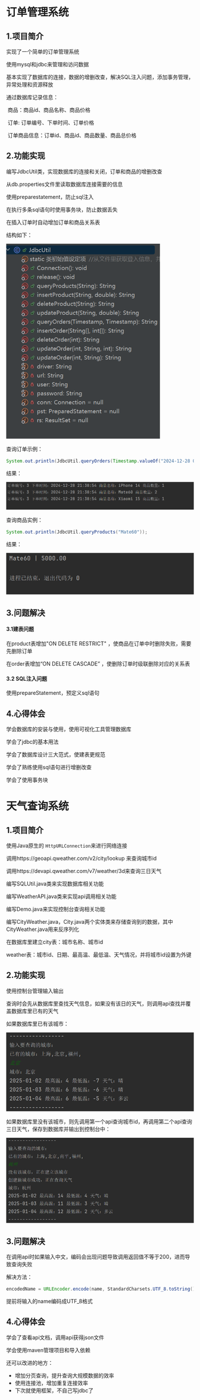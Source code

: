 # 订单管理系统

## 1.项目简介

实现了一个简单的订单管理系统

使用mysql和jdbc来管理和访问数据

基本实现了数据库的连接，数据的增删改查，解决SQL注入问题，添加事务管理，异常处理和资源释放

通过数据库记录信息：

​		商品：商品id、商品名称、商品价格

​		订单: 订单编号、下单时间、订单价格

​		订单商品信息：订单id、商品id、商品数量、商品总价格

## 2.功能实现

编写JdbcUtil类，实现数据库的连接和关闭，订单和商品的增删改查

从db.properties文件里读取数据库连接需要的信息

使用preparestatement，防止sql注入

在执行多条sql语句时使用事务块，防止数据丢失

在插入订单时自动增加订单和商品关系表

结构如下：

<img src="pic\image-20250103114121013.png" style="zoom: 80%;" />

查询订单示例：

```java
System.out.println(JdbcUtil.queryOrders(Timestamp.valueOf("2024-12-28 00:00:00"), Timestamp.valueOf("2024-12-28 23:59:59")));
```

结果：

![](pic/image-20250103114453797.png)

查询商品实例：

```java
System.out.println(JdbcUtil.queryProducts("Mate60"));
```

结果：

<img src="pic\image-20250103115708761.png" alt="image-20250103115708761" style="zoom:80%;" />

## 3.问题解决

#### 3.1建表问题

在product表增加"ON DELETE RESTRICT" ，使商品在订单中时删除失败，需要先删除订单

在order表增加“ON DELETE CASCADE” ，使删除订单时级联删除对应的关系表

#### 3.2 SQL注入问题

使用prepareStatement，预定义sql语句

## 4.心得体会

学会数据库的安装与使用，使用可视化工具管理数据库

学会了jdbc的基本用法

学会了数据库设计三大范式，使建表更规范

学会了熟练使用sql语句进行增删改查

学会了使用事务块



# 天气查询系统

## 1.项目简介

使用Java原生的 `HttpURLConnection`来进行网络连接

调用https://geoapi.qweather.com/v2/city/lookup 来查询城市id

调用https://devapi.qweather.com/v7/weather/3d来查询三日天气

编写SQLUtil.java类来实现数据库相关功能

编写WeatherAPI.java类来实现api调用相关功能

编写Demo.java来实现控制台查询相关功能

编写CityWeather.java，City.java两个实体类来存储查询到的数据，其中CityWeather.java用来反序列化

在数据库里建立city表：城市名称、城市id

weather表：城市id、日期、最高温、最低温、天气情况，并将城市id设置为外键

## 2.功能实现

使用控制台管理输入输出

查询时会先从数据库里查找天气信息，如果没有该日的天气，则调用api查找并覆盖数据库里已有的天气

如果数据库里已有该城市：

<img src="pic\屏幕截图 2025-01-02 232205.png" style="zoom:75%;" />

如果数据库里没有该城市，则先调用第一个api查询城市id，再调用第二个api查询三日天气，保存到数据库并输出到控制台中：

<img src="pic\屏幕截图 2025-01-02 235131.png" alt="屏幕截图 2025-01-02 235131" style="zoom:75%;" />

## 3.问题解决

在调用api时如果输入中文，编码会出现问题导致调用返回值不等于200，进而导致查询失败

解决方法：

```java
encodedName = URLEncoder.encode(name, StandardCharsets.UTF_8.toString());
```

提前将输入的name编码成UTF_8格式

## 4.心得体会

学会了查看api文档，调用api获得json文件

学会使用maven管理项目和导入依赖

还可以改进的地方：

- 增加分页查询，提升查询大规模数据的效率
- 使用连接池，增加重复连接效率
- 下次就使用框架，不自己写jdbc了







